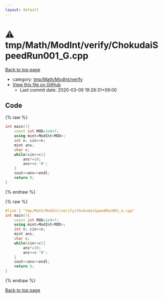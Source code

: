 ```yaml
---
layout: default
---
```


<!-- mathjax config similar to math.stackexchange -->
<script type="text/javascript" async
  src="https://cdnjs.cloudflare.com/ajax/libs/mathjax/2.7.5/MathJax.js?config=TeX-MML-AM_CHTML">
</script>
<script type="text/x-mathjax-config">
  MathJax.Hub.Config({
    TeX: { equationNumbers: { autoNumber: "AMS" }},
    tex2jax: {
      inlineMath: [ ['$','$'] ],
      processEscapes: true
    },
    "HTML-CSS": { matchFontHeight: false },
    displayAlign: "left",
    displayIndent: "2em"
  });
</script>

<script type="text/javascript" src="https://cdnjs.cloudflare.com/ajax/libs/jquery/3.4.1/jquery.min.js"></script>
<script src="https://cdn.jsdelivr.net/npm/jquery-balloon-js@1.1.2/jquery.balloon.min.js" integrity="sha256-ZEYs9VrgAeNuPvs15E39OsyOJaIkXEEt10fzxJ20+2I=" crossorigin="anonymous"></script>
<script type="text/javascript" src="../../../../../assets/js/copy-button.js"></script>
<link rel="stylesheet" href="../../../../../assets/css/copy-button.css" />


# :warning: tmp/Math/ModInt/verify/ChokudaiSpeedRun001_G.cpp

<a href="../../../../../index.html">Back to top page</a>

* category: <a href="../../../../../index.html#e1dd9be4c93b41ca242fc9510df5f942">tmp/Math/ModInt/verify</a>
* <a href="{{ site.github.repository_url }}/blob/master/tmp/Math/ModInt/verify/ChokudaiSpeedRun001_G.cpp">View this file on GitHub</a>
    - Last commit date: 2020-03-09 19:28:31+09:00




## Code

<a id="unbundled"></a>
{% raw %}
```cpp
int main(){
    const int MOD=1e9+7;
    using mint=ModInt<MOD>;
    int n; cin>>n;
    mint ans;
    char c;
    while(cin>>c){
        ans*=10;
        ans+=c-'0';
    }
    cout<<ans<<endl;
    return 0;
}

```
{% endraw %}

<a id="bundled"></a>
{% raw %}
```cpp
#line 1 "tmp/Math/ModInt/verify/ChokudaiSpeedRun001_G.cpp"
int main(){
    const int MOD=1e9+7;
    using mint=ModInt<MOD>;
    int n; cin>>n;
    mint ans;
    char c;
    while(cin>>c){
        ans*=10;
        ans+=c-'0';
    }
    cout<<ans<<endl;
    return 0;
}

```
{% endraw %}

<a href="../../../../../index.html">Back to top page</a>

